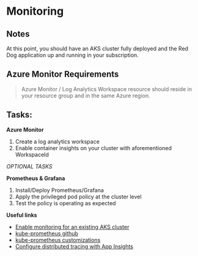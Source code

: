 # Monitoring 

## Notes

At this point, you should have an AKS cluster fully deployed and the Red Dog application up and running in your subscription. 


## Azure Monitor Requirements

> Azure Monitor / Log Analytics Workspace resource should reside in your resource group and in the same Azure region.

## Tasks:

**Azure Monitor**
1. Create a log analytics workspace
2. Enable container insights on your cluster with aforementioned WorkspaceId

_OPTIONAL TASKS_

**Prometheus & Grafana**
1. Install/Deploy Prometheus/Grafana 
2. Apply the privileged pod policy at the cluster level
3. Test the policy is operating as expected

**Useful links**

* [Enable monitoring for an existing AKS cluster](https://docs.microsoft.com/en-us/azure/azure-monitor/containers/container-insights-enable-existing-clusters?tabs=azure-cli)
* [kube-prometheus github](https://github.com/prometheus-operator/kube-prometheus)
* [kube-prometheus customizations](https://github.com/prometheus-operator/kube-prometheus/tree/main/docs/customizations)
* [Configure distributed tracing with App Insights](https://docs.dapr.io/operations/monitoring/tracing/open-telemetry-collector-appinsights/)
